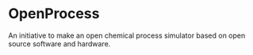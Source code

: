 OpenProcess
===========

An initiative to make an open chemical process simulator based on open source software and hardware.
